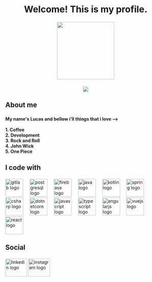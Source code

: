 <h1 align="center">Welcome! This is my profile.</h1>

###

<div align="center">
  <img height="180" src="https://media4.giphy.com/media/v1.Y2lkPTc5MGI3NjExMGtsdHdqNXlraHp6eHp5dHczd25zb2hlcTFmaWkzbGo1emFieXh4bCZlcD12MV9pbnRlcm5hbF9naWZfYnlfaWQmY3Q9Zw/L0QDPdbFi5MzLHhIpR/giphy.gif"  />
</div>

###

<div align="center">
  <img src="https://visitor-badge.laobi.icu/badge?page_id=lucasm3ndales.lucasm3ndales&left_color=dimgrey&right_color=dodgerblue&left_text=Visitors"  />
</div>

###

<h2 align="left">About me</h2>

###

<h4 align="left">My name's Lucas and bellow i'll things that i love --><br><br>1. Coffee<br>2. Development<br>3. Rock and Roll<br>4. John Wick<br>5. One Piece</h4>

###

<h2 align="left">I code with</h2>

###

<div align="left">
  <img src="https://cdn.jsdelivr.net/gh/devicons/devicon/icons/gitlab/gitlab-original.svg" height="56" alt="gitlab logo"  />
  <img width="12" />
  <img src="https://cdn.jsdelivr.net/gh/devicons/devicon/icons/postgresql/postgresql-original.svg" height="56" alt="postgresql logo"  />
  <img width="12" />
  <img src="https://cdn.jsdelivr.net/gh/devicons/devicon/icons/firebase/firebase-plain.svg" height="56" alt="firebase logo"  />
  <img width="12" />
  <img src="https://cdn.jsdelivr.net/gh/devicons/devicon/icons/java/java-original.svg" height="56" alt="java logo"  />
  <img width="12" />
  <img src="https://cdn.jsdelivr.net/gh/devicons/devicon/icons/kotlin/kotlin-original.svg" height="56" alt="kotlin logo"  />
  <img width="12" />
  <img src="https://cdn.jsdelivr.net/gh/devicons/devicon/icons/spring/spring-original.svg" height="56" alt="spring logo"  />
  <img width="12" />
  <img src="https://cdn.jsdelivr.net/gh/devicons/devicon/icons/csharp/csharp-original.svg" height="56" alt="csharp logo"  />
  <img width="12" />
  <img src="https://cdn.jsdelivr.net/gh/devicons/devicon/icons/dotnetcore/dotnetcore-original.svg" height="56" alt="dotnetcore logo"  />
  <img width="12" />
  <img src="https://cdn.jsdelivr.net/gh/devicons/devicon/icons/javascript/javascript-original.svg" height="56" alt="javascript logo"  />
  <img width="12" />
  <img src="https://cdn.jsdelivr.net/gh/devicons/devicon/icons/typescript/typescript-original.svg" height="56" alt="typescript logo"  />
  <img width="12" />
  <img src="https://cdn.jsdelivr.net/gh/devicons/devicon/icons/angularjs/angularjs-original.svg" height="56" alt="angularjs logo"  />
  <img width="12" />
  <img src="https://cdn.jsdelivr.net/gh/devicons/devicon/icons/vuejs/vuejs-original.svg" height="56" alt="vuejs logo"  />
  <img width="12" />
  <img src="https://cdn.jsdelivr.net/gh/devicons/devicon/icons/react/react-original.svg" height="56" alt="react logo"  />
</div>

###

<h2 align="left">Social</h2>

###

<div align="left">
  <img src="https://raw.githubusercontent.com/maurodesouza/profile-readme-generator/master/src/assets/icons/social/linkedin/default.svg" width="68" height="56" alt="linkedin logo"  />
  <a href="https://www.instagram.com/m3ndales/?next=%2F" target="_blank">
    <img src="https://raw.githubusercontent.com/maurodesouza/profile-readme-generator/master/src/assets/icons/social/instagram/default.svg" width="68" height="56" alt="instagram logo"  />
  </a>
</div>

###
